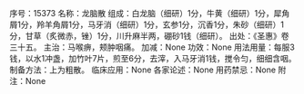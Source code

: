 序号：15373
名称：龙脑散
组成：白龙脑（细研）1分，牛黄（细研）1分，犀角屑1分，羚羊角屑1分，马牙消（细研）1分，玄参1分，沉香1分，朱砂（细研）1分，甘草（炙微赤，锉）1分，川升麻半两，硼砂1钱（细研）。
出处：《圣惠》卷三十五。
主治：马喉痹，颊肿咽痛。
加减：None
功效：None
用法用量：每服3钱，以水1冲盏，加竹叶7片，煎至6分，去滓，入马牙消1钱，搅令匀，细细含咽。
制备方法：上为粗散。
临床应用：None
各家论述：None
用药禁忌：None
附注：None
